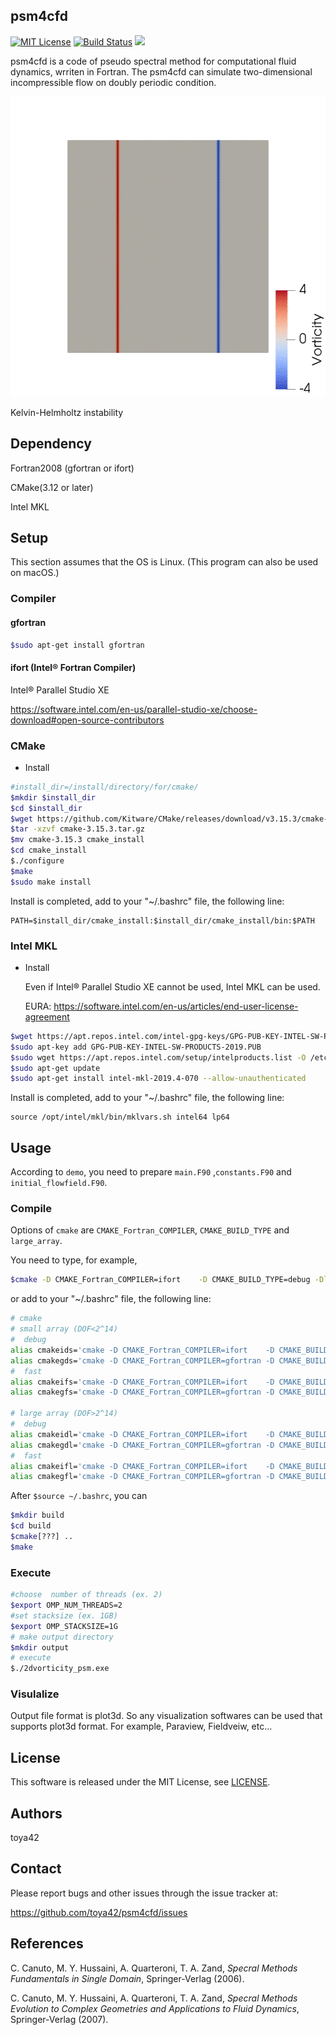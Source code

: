 ## psm4cfd

[![MIT License](http://img.shields.io/badge/license-MIT-blue.svg?style=flat)](LICENSE)  [![Build Status](https://travis-ci.org/toya42/psm4cfd.svg?branch=master)](https://travis-ci.org/toya42/psm4cfd)  [![](https://github.com/toya42/psm4cfd/workflows/demo/badge.svg)](https://github.com/toya42/psm4cfd/actions)



 psm4cfd is a code of pseudo spectral method  for computational fluid dynamics, wrriten in Fortran.  The psm4cfd can simulate two-dimensional incompressible flow on doubly periodic condition.

<p align="center">
     <img src="https://github.com/toya42/garage/blob/master/psm_01/demo01.gif"
width="533" height="480"
alt="Kelvin-Helmholtz instability"
title="Kelvin-Helmholtz instability">
</p>

Kelvin-Helmholtz instability





## Dependency

Fortran2008 (gfortran or ifort)

CMake(3.12 or later)

Intel MKL



## Setup

This section assumes that the OS is Linux. (This program can also be used on macOS.)

### Compiler

#### gfortran

```bash
$sudo apt-get install gfortran
```

#### ifort (Intel® Fortran Compiler)

Intel® Parallel Studio XE

https://software.intel.com/en-us/parallel-studio-xe/choose-download#open-source-contributors



### CMake

* Install

```bash
#install_dir=/install/directory/for/cmake/
$mkdir $install_dir 
$cd $install_dir
$wget https://github.com/Kitware/CMake/releases/download/v3.15.3/cmake-3.15.3.tar.gz  
$tar -xzvf cmake-3.15.3.tar.gz
$mv cmake-3.15.3 cmake_install
$cd cmake_install
$./configure 
$make
$sudo make install
```

Install is completed, add to your "~/.bashrc" file, the following line:

```bash:~/.bashrc
PATH=$install_dir/cmake_install:$install_dir/cmake_install/bin:$PATH
```



### Intel MKL

* Install

  Even if Intel® Parallel Studio XE cannot be used, Intel MKL can be used.

  EURA: https://software.intel.com/en-us/articles/end-user-license-agreement

```bash
$wget https://apt.repos.intel.com/intel-gpg-keys/GPG-PUB-KEY-INTEL-SW-PRODUCTS-2019.PUB
$sudo apt-key add GPG-PUB-KEY-INTEL-SW-PRODUCTS-2019.PUB
$sudo wget https://apt.repos.intel.com/setup/intelproducts.list -O /etc/apt/sources.list.d/intelproducts.list 
$sudo apt-get update
$sudo apt-get install intel-mkl-2019.4-070 --allow-unauthenticated
```

Install is completed, add to your "~/.bashrc" file, the following line:

```bash:~/.bashrc
source /opt/intel/mkl/bin/mklvars.sh intel64 lp64
```



## Usage

  According to `demo`, you need to prepare `main.F90` ,`constants.F90` and `initial_flowfield.F90`.

### Compile

 Options of `cmake` are `CMAKE_Fortran_COMPILER`, `CMAKE_BUILD_TYPE` and `large_array`.

You need to type, for example,

```bash
$cmake -D CMAKE_Fortran_COMPILER=ifort    -D CMAKE_BUILD_TYPE=debug -Dlarge_array=OFF
```

or add to your "~/.bashrc" file, the following line:

```bash
# cmake
# small array (DOF<2^14)
#  debug
alias cmakeids='cmake -D CMAKE_Fortran_COMPILER=ifort    -D CMAKE_BUILD_TYPE=debug -Dlarge_array=OFF'
alias cmakegds='cmake -D CMAKE_Fortran_COMPILER=gfortran -D CMAKE_BUILD_TYPE=debug -Dlarge_array=OFF'
#  fast
alias cmakeifs='cmake -D CMAKE_Fortran_COMPILER=ifort    -D CMAKE_BUILD_TYPE=fast -Dlarge_array=OFF'
alias cmakegfs='cmake -D CMAKE_Fortran_COMPILER=gfortran -D CMAKE_BUILD_TYPE=fast -Dlarge_array=OFF'

# large array (DOF>2^14)
#  debug
alias cmakeidl='cmake -D CMAKE_Fortran_COMPILER=ifort    -D CMAKE_BUILD_TYPE=debug -Dlarge_array=ON'
alias cmakegdl='cmake -D CMAKE_Fortran_COMPILER=gfortran -D CMAKE_BUILD_TYPE=debug -Dlarge_array=ON'
#  fast
alias cmakeifl='cmake -D CMAKE_Fortran_COMPILER=ifort    -D CMAKE_BUILD_TYPE=fast -Dlarge_array=ON'
alias cmakegfl='cmake -D CMAKE_Fortran_COMPILER=gfortran -D CMAKE_BUILD_TYPE=fast -Dlarge_array=ON'
```

After `$source ~/.bashrc`, you can

```bash
$mkdir build
$cd build
$cmake[???] ..
$make
```

### Execute

```bash
#choose  number of threads (ex. 2)
$export OMP_NUM_THREADS=2
#set stacksize (ex. 1GB)
$export OMP_STACKSIZE=1G
# make output directory
$mkdir output
# execute 
$./2dvorticity_psm.exe
```



### Visulalize

Output file format is plot3d. So any visualization softwares can  be used that supports plot3d format. For example, Paraview, Fieldveiw, etc...

## License

This software is released under the MIT License, see [LICENSE](https://github.com/toya42/psm4cfd/blob/master/LICENSE).

## Authors

toya42

## Contact

Please report bugs and other issues through the issue tracker at:

https://github.com/toya42/psm4cfd/issues

## References

C. Canuto, M. Y. Hussaini, A. Quarteroni, T. A. Zand, *Specral Methods Fundamentals in Single Domain*, Springer-Verlag (2006).

C. Canuto, M. Y. Hussaini, A. Quarteroni, T. A. Zand, *Specral Methods Evolution to Complex Geometries and Applications to Fluid Dynamics*, Springer-Verlag (2007).
